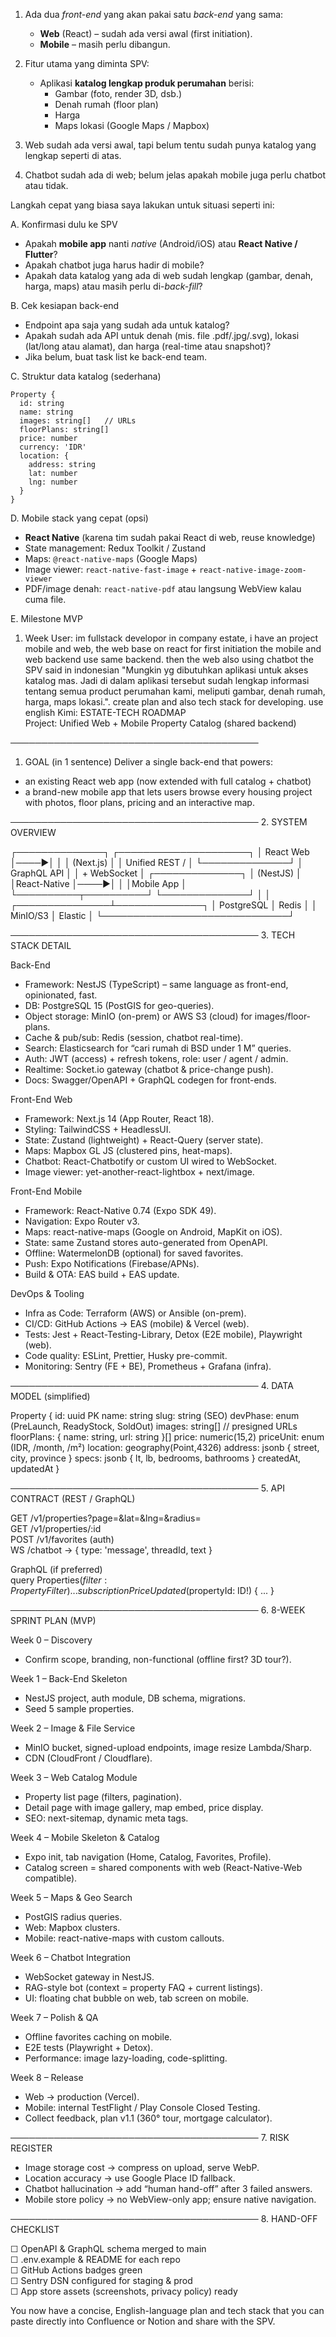 1. Ada dua _front-end_ yang akan pakai satu _back-end_ yang sama:

   - **Web** (React) – sudah ada versi awal (first initiation).
   - **Mobile** – masih perlu dibangun.

2. Fitur utama yang diminta SPV:

   - Aplikasi **katalog lengkap produk perumahan** berisi:
     - Gambar (foto, render 3D, dsb.)
     - Denah rumah (floor plan)
     - Harga
     - Maps lokasi (Google Maps / Mapbox)

3. Web sudah ada versi awal, tapi belum tentu sudah punya katalog yang lengkap seperti di atas.

4. Chatbot sudah ada di web; belum jelas apakah mobile juga perlu chatbot atau tidak.

Langkah cepat yang biasa saya lakukan untuk situasi seperti ini:

A. Konfirmasi dulu ke SPV

- Apakah **mobile app** nanti _native_ (Android/iOS) atau **React Native / Flutter**?
- Apakah chatbot juga harus hadir di mobile?
- Apakah data katalog yang ada di web sudah lengkap (gambar, denah, harga, maps) atau masih perlu di-_back-fill_?

B. Cek kesiapan back-end

- Endpoint apa saja yang sudah ada untuk katalog?
- Apakah sudah ada API untuk denah (mis. file .pdf/.jpg/.svg), lokasi (lat/long atau alamat), dan harga (real-time atau snapshot)?
- Jika belum, buat task list ke back-end team.

C. Struktur data katalog (sederhana)

```
Property {
  id: string
  name: string
  images: string[]   // URLs
  floorPlans: string[]
  price: number
  currency: 'IDR'
  location: {
    address: string
    lat: number
    lng: number
  }
}
```

D. Mobile stack yang cepat (opsi)

- **React Native** (karena tim sudah pakai React di web, reuse knowledge)
- State management: Redux Toolkit / Zustand
- Maps: `@react-native-maps` (Google Maps)
- Image viewer: `react-native-fast-image` + `react-native-image-zoom-viewer`
- PDF/image denah: `react-native-pdf` atau langsung WebView kalau cuma file.

E. Milestone MVP

1.  Week
    User: im fullstack developor in company estate, i have an project mobile and web, the web base on react for first initiation the mobile and web backend use same backend. then the web also using chatbot the SPV said in indonesian "Mungkin yg dibutuhkan aplikasi untuk akses katalog mas. Jadi di dalam aplikasi tersebut sudah lengkap informasi tentang semua product perumahan kami, meliputi gambar, denah rumah, harga, maps lokasi.". create plan and also tech stack for developing. use english
    Kimi: ESTATE-TECH ROADMAP  
    Project: Unified Web + Mobile Property Catalog (shared backend)

────────────────────────────────────────

1. GOAL (in 1 sentence)
   Deliver a single back-end that powers:

- an existing React web app (now extended with full catalog + chatbot)
- a brand-new mobile app that lets users browse every housing project with photos, floor plans, pricing and an interactive map.

──────────────────────────────────────── 2. SYSTEM OVERVIEW

┌──────────────┐ ┌─────────────────────┐
│ React Web │────▶│ │
│ (Next.js) │ │ Unified REST / │
└──────────────┘ │ GraphQL API │
│ + WebSocket │
┌──────────────┐ │ (NestJS) │
│React-Native │────▶│ │
│Mobile App │ └──────────┬──────────┘
└──────────────┘ │
│
┌───────────────┴──────────────┐
│ PostgreSQL │ Redis │
│ MinIO/S3 │ Elastic │
└──────────────────────────────┘

──────────────────────────────────────── 3. TECH STACK DETAIL

Back-End

- Framework: NestJS (TypeScript) – same language as front-end, opinionated, fast.
- DB: PostgreSQL 15 (PostGIS for geo-queries).
- Object storage: MinIO (on-prem) or AWS S3 (cloud) for images/floor-plans.
- Cache & pub/sub: Redis (session, chatbot real-time).
- Search: Elasticsearch for “cari rumah di BSD under 1 M” queries.
- Auth: JWT (access) + refresh tokens, role: user / agent / admin.
- Realtime: Socket.io gateway (chatbot & price-change push).
- Docs: Swagger/OpenAPI + GraphQL codegen for front-ends.

Front-End Web

- Framework: Next.js 14 (App Router, React 18).
- Styling: TailwindCSS + HeadlessUI.
- State: Zustand (lightweight) + React-Query (server state).
- Maps: Mapbox GL JS (clustered pins, heat-maps).
- Chatbot: React-Chatbotify or custom UI wired to WebSocket.
- Image viewer: yet-another-react-lightbox + next/image.

Front-End Mobile

- Framework: React-Native 0.74 (Expo SDK 49).
- Navigation: Expo Router v3.
- Maps: react-native-maps (Google on Android, MapKit on iOS).
- State: same Zustand stores auto-generated from OpenAPI.
- Offline: WatermelonDB (optional) for saved favorites.
- Push: Expo Notifications (Firebase/APNs).
- Build & OTA: EAS build + EAS update.

DevOps & Tooling

- Infra as Code: Terraform (AWS) or Ansible (on-prem).
- CI/CD: GitHub Actions → EAS (mobile) & Vercel (web).
- Tests: Jest + React-Testing-Library, Detox (E2E mobile), Playwright (web).
- Code quality: ESLint, Prettier, Husky pre-commit.
- Monitoring: Sentry (FE + BE), Prometheus + Grafana (infra).

──────────────────────────────────────── 4. DATA MODEL (simplified)

Property {
id: uuid PK
name: string
slug: string (SEO)
devPhase: enum (PreLaunch, ReadyStock, SoldOut)
images: string[] // presigned URLs
floorPlans: { name: string, url: string }[]
price: numeric(15,2)
priceUnit: enum (IDR, /month, /m²)
location: geography(Point,4326)
address: jsonb { street, city, province }
specs: jsonb { lt, lb, bedrooms, bathrooms }
createdAt, updatedAt
}

──────────────────────────────────────── 5. API CONTRACT (REST / GraphQL)

GET /v1/properties?page=&lat=&lng=&radius=  
GET /v1/properties/:id  
POST /v1/favorites (auth)  
WS /chatbot → { type: 'message', threadId, text }

GraphQL (if preferred)  
query Properties($filter: PropertyFilter) { ... }  
subscription PriceUpdated($propertyId: ID!) { ... }

──────────────────────────────────────── 6. 8-WEEK SPRINT PLAN (MVP)

Week 0 – Discovery

- Confirm scope, branding, non-functional (offline first? 3D tour?).

Week 1 – Back-End Skeleton

- NestJS project, auth module, DB schema, migrations.
- Seed 5 sample properties.

Week 2 – Image & File Service

- MinIO bucket, signed-upload endpoints, image resize Lambda/Sharp.
- CDN (CloudFront / Cloudflare).

Week 3 – Web Catalog Module

- Property list page (filters, pagination).
- Detail page with image gallery, map embed, price display.
- SEO: next-sitemap, dynamic meta tags.

Week 4 – Mobile Skeleton & Catalog

- Expo init, tab navigation (Home, Catalog, Favorites, Profile).
- Catalog screen = shared components with web (React-Native-Web compatible).

Week 5 – Maps & Geo Search

- PostGIS radius queries.
- Web: Mapbox clusters.
- Mobile: react-native-maps with custom callouts.

Week 6 – Chatbot Integration

- WebSocket gateway in NestJS.
- RAG-style bot (context = property FAQ + current listings).
- UI: floating chat bubble on web, tab screen on mobile.

Week 7 – Polish & QA

- Offline favorites caching on mobile.
- E2E tests (Playwright + Detox).
- Performance: image lazy-loading, code-splitting.

Week 8 – Release

- Web → production (Vercel).
- Mobile: internal TestFlight / Play Console Closed Testing.
- Collect feedback, plan v1.1 (360° tour, mortgage calculator).

──────────────────────────────────────── 7. RISK REGISTER

- Image storage cost → compress on upload, serve WebP.
- Location accuracy → use Google Place ID fallback.
- Chatbot hallucination → add “human hand-off” after 3 failed answers.
- Mobile store policy → no WebView-only app; ensure native navigation.

──────────────────────────────────────── 8. HAND-OFF CHECKLIST

☐ OpenAPI & GraphQL schema merged to main  
☐ .env.example & README for each repo  
☐ GitHub Actions badges green  
☐ Sentry DSN configured for staging & prod  
☐ App store assets (screenshots, privacy policy) ready

You now have a concise, English-language plan and tech stack that you can paste directly into Confluence or Notion and share with the SPV.
